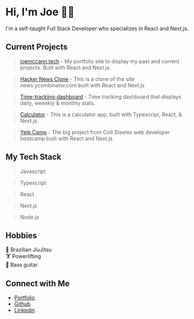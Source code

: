 # Hi, I'm Joe 👋🏻
I'm a self-taught Full Stack Developer who specializes in React and Next.js.

## Current Projects <br/>

>  [joemccann.tech](https://github.com/the-rabblerouser/McCann-Portfolio) - My portfolio site to display my past and current projects. Built with React and Next.js.

>  [Hacker News Clone](https://github.com/the-rabblerouser/hacknews) - This is a clone of the site news.ycombinator.com built with React and Next.js

>  [Time-tracking-dashboard](https://github.com/the-rabblerouser/Time-tracking-dashboard) - Time tracking dashboard that displays daily, weeekly & monthly stats.

>  [Calculator](https://github.com/the-rabblerouser/Calculator) - This is a calculator app, built with Typescript, React, & Next.js.

>  [Yelp Camp](https://github.com/the-rabblerouser/yelpcamp-nextjs) - The big project from Colt Steeles web developer bootcamp built with React and Next.js


## My Tech Stack
> Javascript <br/>
 
> Typescript <br/>

> React <br/>

> Next.js <br/>

> Node.js <br/>


## Hobbies
🥋 Brazilian JiuJitsu <br/>
🏋️ Powerlifting </br>
🎸 Bass guitar

## Connect with Me
- [Portfolio](https://joemccann.tech/) <br/>
- [Github](https://github.com/the-rabblerouser) <br/>
- [Linkedin](https://www.linkedin.com/in/joseph-mccann-77402a88/) <br/>
